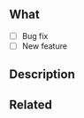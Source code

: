 ## What

- [ ] Bug fix
- [ ] New feature

## Description

<!-- Describe what your pull request is solving -->

## Related

<!-- Link to the issue(s) your pull request is solving. If it doesn't exist, you can remove this section. Pull requests without a descriptive title, description, or tests will be closed. -->
